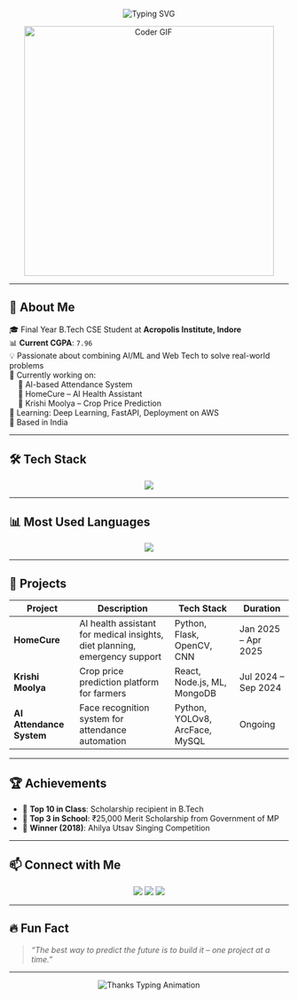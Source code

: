 <!-- Animated Intro -->
<p align="center">
  <img src="https://readme-typing-svg.demolab.com?font=Fira+Code&size=24&pause=1000&color=00C2CB&center=true&vCenter=true&width=435&lines=Hi+%F0%9F%91%8B%2C+I'm+Adarsh+Yadav;Aspiring+Software+Engineer;AI+%7C+ML+%7C+Web+Dev+Enthusiast;Real-World+Problem+Solver" alt="Typing SVG" />
</p>

<!-- Coding Character GIF -->
<p align="center">
  <img src="https://cdn.dribbble.com/users/1162077/screenshots/3848914/media/7ed7d5ca074b48b328150e5a231e8d1f.gif" width="450" alt="Coder GIF" />
</p>

---

## 🚀 About Me

🎓 Final Year B.Tech CSE Student at **Acropolis Institute, Indore**  
📊 **Current CGPA**: `7.96`  
💡 Passionate about combining AI/ML and Web Tech to solve real-world problems  
💼 Currently working on:  
&nbsp;&nbsp;&nbsp;&nbsp;🔹 AI-based Attendance System  
&nbsp;&nbsp;&nbsp;&nbsp;🔹 HomeCure – AI Health Assistant  
&nbsp;&nbsp;&nbsp;&nbsp;🔹 Krishi Moolya – Crop Price Prediction  
🌱 Learning: Deep Learning, FastAPI, Deployment on AWS  
📍 Based in India

---

## 🛠️ Tech Stack

<p align="center">
  <img src="https://skillicons.dev/icons?i=cpp,python,js,html,css,react,nodejs,express,mongodb,mysql,git,github,vscode" />
</p>

---

## 📊 Most Used Languages

<p align="center">
  <img src="https://github-readme-stats.vercel.app/api/top-langs/?username=AdarshYadav&layout=compact&theme=radical" />
</p>

---

## 💼 Projects

| Project | Description | Tech Stack | Duration |
|--------|-------------|------------|----------|
| **HomeCure** | AI health assistant for medical insights, diet planning, emergency support | Python, Flask, OpenCV, CNN | Jan 2025 – Apr 2025 |
| **Krishi Moolya** | Crop price prediction platform for farmers | React, Node.js, ML, MongoDB | Jul 2024 – Sep 2024 |
| **AI Attendance System** | Face recognition system for attendance automation | Python, YOLOv8, ArcFace, MySQL | Ongoing |

---

## 🏆 Achievements

- 🏅 **Top 10 in Class**: Scholarship recipient in B.Tech  
- 🥉 **Top 3 in School**: ₹25,000 Merit Scholarship from Government of MP  
- 🎤 **Winner (2018)**: Ahilya Utsav Singing Competition  

---

## 📫 Connect with Me

<p align="center">
  <a href="mailto:adarshyadav8871@gmail.com"><img src="https://img.shields.io/badge/Email-D14836?style=for-the-badge&logo=gmail&logoColor=white"></a>
  <a href="https://www.linkedin.com/in/adarsh-yadav-248a73279/"><img src="https://img.shields.io/badge/LinkedIn-blue?style=for-the-badge&logo=linkedin&logoColor=white"></a>
  <a href="https://www.naukri.com/code360/profile/5bec622a-a09d-421d-a762-c34728eefcf9"><img src="https://img.shields.io/badge/Coding Ninjas-orange?style=for-the-badge&logo=codeforces&logoColor=white"></a>
</p>

---

## 🔥 Fun Fact

> *“The best way to predict the future is to build it – one project at a time.”*

---

<!-- Animated Thank You -->
<p align="center">
  <img src="https://readme-typing-svg.demolab.com?font=Fira+Code&size=20&pause=1000&color=FF3CAC&center=true&vCenter=true&width=500&lines=Thanks+for+visiting+my+GitHub!;Show+some+%E2%9D%A4%EF%B8%8F+by+starring+my+repos!" alt="Thanks Typing Animation" />
</p>



